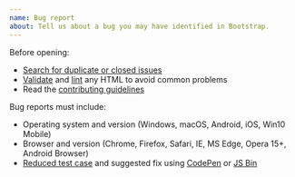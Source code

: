 ```yaml
---
name: Bug report
about: Tell us about a bug you may have identified in Bootstrap.
---
```


Before opening:

- [Search for duplicate or closed issues](https://github.com/twbs/bootstrap/issues?utf8=%E2%9C%93&q=is%3Aissue)
- [Validate](https://html5.validator.nu/) and [lint](https://github.com/twbs/bootlint#in-the-browser) any HTML to avoid common problems
- Read the [contributing guidelines](https://github.com/twbs/bootstrap/blob/master/CONTRIBUTING.md)

Bug reports must include:

- Operating system and version (Windows, macOS, Android, iOS, Win10 Mobile)
- Browser and version (Chrome, Firefox, Safari, IE, MS Edge, Opera 15+, Android Browser)
- [Reduced test case](https://css-tricks.com/reduced-test-cases/) and suggested fix using [CodePen](https://codepen.io/) or [JS Bin](https://jsbin.com/)
